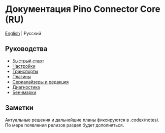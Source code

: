# Документация Pino Connector Core (RU)

[English](../en/index.md) | Русский

## Руководства

- [Быстрый старт](getting-started.md)
- [Настройки](configuration.md)
- [Транспорты](transports.md)
- [Плагины](plugins.md)
- [Сериалайзеры и редакция](serializers.md)
- [Диагностика](diagnostics.md)
- [Бенчмарки](benchmarks.md)

## Заметки

Актуальные решения и дальнейшие планы фиксируются в .codex/notes/. По мере появления релизов раздел будет дополняться.
